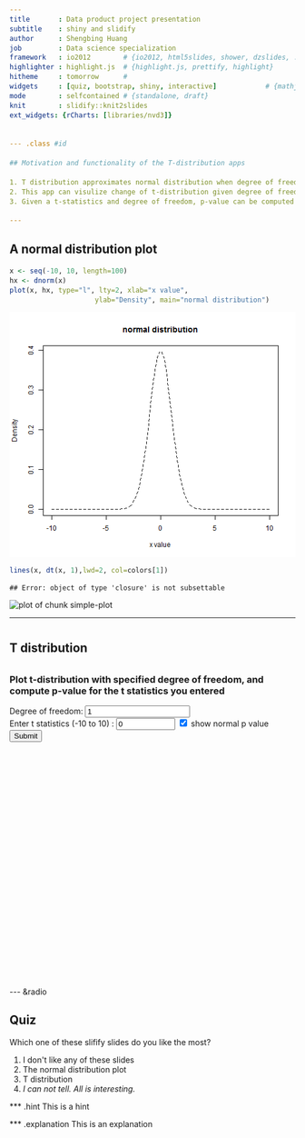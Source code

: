 ```yaml
---
title       : Data product project presentation
subtitle    : shiny and slidify
author      : Shengbing Huang
job         : Data science specialization
framework   : io2012        # {io2012, html5slides, shower, dzslides, ...}
highlighter : highlight.js  # {highlight.js, prettify, highlight}
hitheme     : tomorrow      # 
widgets     : [quiz, bootstrap, shiny, interactive]            # {mathjax, quiz, bootstrap}
mode        : selfcontained # {standalone, draft}
knit        : slidify::knit2slides
ext_widgets: {rCharts: [libraries/nvd3]}


--- .class #id 

## Motivation and functionality of the T-distribution apps

1. T distribution approximates normal distribution when degree of freedom increases
2. This app can visulize change of t-distribution given degree of freedom. 
3. Given a t-statistics and degree of freedom, p-value can be computed and shown on the t-distribution

---
```


## A normal distribution plot ##


```r
x <- seq(-10, 10, length=100)
hx <- dnorm(x)
plot(x, hx, type="l", lty=2, xlab="x value",
                     ylab="Density", main="normal distribution")
```

<img src="assets/fig/simple-plot.png" title="plot of chunk simple-plot" alt="plot of chunk simple-plot" style="display: block; margin: auto;" />

```r
lines(x, dt(x, 1),lwd=2, col=colors[1])
```

```
## Error: object of type 'closure' is not subsettable
```

![plot of chunk simple-plot](figure/simple-plot.png)

---


<div class="row-fluid">
  <div class="container-fluid">
    <h2 style="padding: 10px 0px;">T distribution</h2>
    <div class="row-fluid">
      <div class="span4">
        <form class="well">
          <span class="help-block">
            <h3>Plot t-distribution with specified degree of freedom, and compute p-value for the t statistics you entered</h3>
          </span>
          <div>
            <label class="control-label" for="df">Degree of freedom:</label>
            <input id="df" type="slider" name="df" value="1" class="jslider" data-from="1" data-to="100" data-step="1" data-skin="plastic" data-round="FALSE" data-locale="us" data-format="#,##0.#####" data-smooth="FALSE"/>
          </div>
          <label for="tstatistics">Enter t statistics (-10 to 10) :</label>
          <input id="tstatistics" type="number" value="0" min="-10" max="10" step="1e-04"/>
          <label class="checkbox" for="checkbox1">
            <input id="checkbox1" type="checkbox" checked="checked"/>
            <span>show normal p value</span>
          </label>
          <div>
            <button type="submit" class="btn btn-primary">Submit</button>
          </div>
        </form>
      </div>
      <div class="span8">
        <div id="text1" class="shiny-text-output"></div>
        <div id="text2" class="shiny-text-output"></div>
        <div id="text3" class="shiny-text-output"></div>
        <div id="text4" class="shiny-text-output"></div>
        <br/>
        <div id="plot1" class="shiny-plot-output" style="width: 100% ; height: 400px"></div>
      </div>
    </div>
  </div>
</div>

--- &radio

## Quiz

Which one of these slifify slides do you like the most?

1. I don't like any of these slides 
2. The normal distribution plot
3. T distribution
4. _I can not tell. All is interesting._

*** .hint
This is a hint

*** .explanation
This is an explanation


